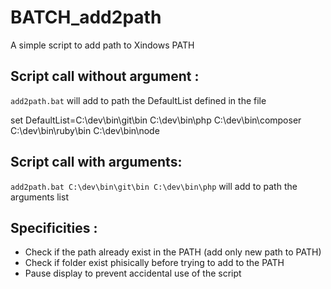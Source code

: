 # BATCH_add2path
A simple script to add path to Xindows PATH

## Script call without argument :
```add2path.bat```
will add to path the DefaultList defined in the file

set DefaultList=C:\dev\bin\git\bin C:\dev\bin\php C:\dev\bin\composer C:\dev\bin\ruby\bin C:\dev\bin\node

## Script call with arguments:
```add2path.bat C:\dev\bin\git\bin C:\dev\bin\php```
will add to path the arguments list

## Specificities :
* Check if the path already exist in the PATH (add only new path to PATH)
* Check if folder exist phisically before trying to add to the PATH
* Pause display to prevent accidental use of the script

